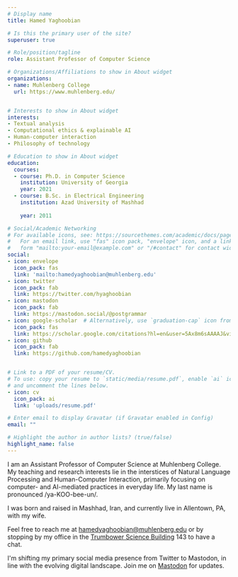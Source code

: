 ```yaml
---
# Display name
title: Hamed Yaghoobian

# Is this the primary user of the site?
superuser: true

# Role/position/tagline
role: Assistant Professor of Computer Science

# Organizations/Affiliations to show in About widget
organizations:
- name: Muhlenberg College
  url: https://www.muhlenberg.edu/


# Interests to show in About widget
interests:
- Textual analysis
- Computational ethics & explainable AI
- Human-computer interaction
- Philosophy of technology 

# Education to show in About widget
education:
  courses:
  - course: Ph.D. in Computer Science
    institution: University of Georgia
    year: 2021
  - course: B.Sc. in Electrical Engineering
    institution: Azad University of Mashhad
    
    year: 2011

# Social/Academic Networking
# For available icons, see: https://sourcethemes.com/academic/docs/page-builder/#icons
#   For an email link, use "fas" icon pack, "envelope" icon, and a link in the
#   form "mailto:your-email@example.com" or "/#contact" for contact widget.
social:
- icon: envelope
  icon_pack: fas
  link: 'mailto:hamedyaghoobian@muhlenberg.edu'
- icon: twitter
  icon_pack: fab
  link: https://twitter.com/hyaghoobian
- icon: mastodon
  icon_pack: fab
  link: https://mastodon.social/@postgrammar
- icon: google-scholar  # Alternatively, use `graduation-cap` icon from `ai` icon pack
  icon_pack: fas
  link: https://scholar.google.com/citations?hl=en&user=5Ax8m6sAAAAJ&view_op=list_works&sortby=pubdate
- icon: github
  icon_pack: fab
  link: https://github.com/hamedyaghoobian


# Link to a PDF of your resume/CV.
# To use: copy your resume to `static/media/resume.pdf`, enable `ai` icons in `params.toml`, 
# and uncomment the lines below.
- icon: cv
  icon_pack: ai
  link: 'uploads/resume.pdf'

# Enter email to display Gravatar (if Gravatar enabled in Config)
email: ""

# Highlight the author in author lists? (true/false)
highlight_name: false
---
```

I am an Assistant Professor of Computer Science at Muhlenberg College. My teaching and research interests lie in the interstices of Natural Language Processing and Human-Computer Interaction, primarily focusing on computer- and AI-mediated practices in everyday life. My last name is pronounced /ya-KOO-bee-un/. 

I was born and raised in Mashhad, Iran, and currently live in Allentown, PA, with my wife. 

Feel free to reach me at [hamedyaghoobian@muhlenberg.edu](mailto:hamedyaghoobian@muhlenberg.edu) or by stopping by my office in the [Trumbower Science Building](https://pathways.trexlerworks.muhlenberg.edu/items/show/15) 143 to have a chat. 

I'm shifting my primary social media presence from Twitter to Mastodon, in line with the evolving digital landscape. Join me on <a rel="me" href="https://mastodon.social/@postgrammar">Mastodon</a> for updates.
